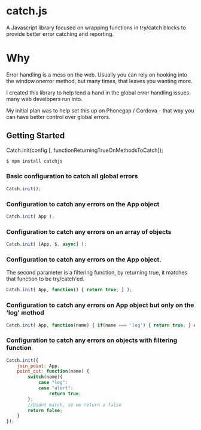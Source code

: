 catch.js
=======

A Javascript library focused on wrapping functions in try/catch blocks to provide better error catching and reporting.

# Why

Error handling is a mess on the web. Usually you can rely on hooking into the window.onerror method, but many times, that leaves you wanting more.

I created this library to help lend a hand in the global error handling issues many web developers run into. 

My initial plan was to help set this up on Phonegap / Cordova - that way you can have better control over global errors.

## Getting Started

Catch.init(config [, functionReturningTrueOnMethodsToCatch]);

```bash
$ npm install catchjs
```

### Basic configuration to catch all global errors

```js
Catch.init();
```

### Configuration to catch any errors on the App object

```js
Catch.init( App );
```

### Configuration to catch any errors on an array of objects

```js
Catch.init( [App, $, async] );
```

### Configuration to catch any errors on the App object. 

The second parameter is a filtering function, by returning true, it matches that function to be try/catch'ed.

```js
Catch.init( App, function() { return true; } );
```

### Configuration to catch any errors on App object but only on the 'log' method

```js
Catch.init( App, function(name) { if(name === 'log') { return true; } else { return false; } } );
```

### Configuration to catch any errors on objects with filtering function

```js
Catch.init({
	join_point: App,
	point_cut: function(name) {
		switch(name){
			case "log":
			case "alert":
				return true;
		};
		//Didnt match, so we return a false
		return false;
	}
});
```
